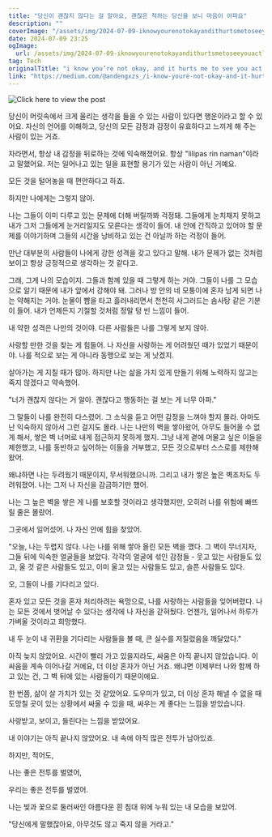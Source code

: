```yaml
---
title: "당신이 괜찮지 않다는 걸 알아요, 괜찮은 척하는 당신을 보니 마음이 아파요"
description: ""
coverImage: "/assets/img/2024-07-09-iknowyourenotokayandithurtsmetoseeyouactlikeyouare_0.png"
date: 2024-07-09 23:25
ogImage: 
  url: /assets/img/2024-07-09-iknowyourenotokayandithurtsmetoseeyouactlikeyouare_0.png
tag: Tech
originalTitle: "i know you’re not okay, and it hurts me to see you act like you are"
link: "https://medium.com/@andengxzs_/i-know-youre-not-okay-and-it-hurts-me-to-see-you-act-like-you-are-38080c9b9e77"
---
```



![Click here to view the post](/assets/img/2024-07-09-iknowyourenotokayandithurtsmetoseeyouactlikeyouare_0.png)

당신이 머릿속에서 크게 울리는 생각을 들을 수 있는 사람이 있다면 행운이라고 할 수 있어요. 자신의 언어를 이해하고, 당신의 모든 감정과 감정이 유효하다고 느끼게 해 주는 사람이 있는 거죠.

자라면서, 항상 내 감정을 뒤로하는 것에 익숙해졌어요. 항상 "lilipas rin naman"이라고 말했어요. 저는 일어나고 있는 일을 표현할 용기가 있는 사람이 아닌 거예요.

모든 것을 털어놓을 때 편안하다고 하죠.

<div class="content-ad"></div>

하지만 나에게는 그렇지 않아. 

나는 그들이 이미 다루고 있는 문제에 더해 버릴까봐 걱정돼. 그들에게 눈치채지 못하고 내가 그저 그들에게 눈거리일지도 모른다는 생각이 들어. 내 안에 간직하고 있어야 할 문제를 이야기하며 그들의 시간을 낭비하고 있는 건 아닐까 하는 걱정이 들어.

만난 대부분의 사람들이 나에게 강한 성격을 갖고 있다고 말해. 내가 문제가 없는 것처럼 보이고 항상 긍정적으로 생각하는 것 같다고. 

그래, 그게 나의 모습이지. 그들과 함께 있을 때 그렇게 하는 거야. 그들이 나를 그 모습으로 알기 때문에 내가 앞에서 강해야 돼. 그러나 방 안의 네 모퉁이에 혼자 남게 되면 나는 약해지는 거야. 눈물이 뺨을 타고 흘러내리면서 천천히 사그러드는 솜사탕 같은 기분이 들어. 내가 언제든지 기절할 것처럼 정말 텅 빈 느낌이 들어.

<div class="content-ad"></div>

내 약한 성격은 나만의 것이야. 다른 사람들은 나를 그렇게 보지 않아.

사랑할 만한 것을 찾는 게 힘들어. 나 자신을 사랑하는 게 어려웠던 때가 있었기 때문이야. 나를 적으로 보는 게 아니라 동맹으로 보는 게 낫겠지.

살아가는 게 지칠 때가 많아. 하지만 나는 삶을 가치 있게 만들기 위해 노력하지 않고는 죽지 않겠다고 약속했어.

"너가 괜찮지 않다는 거 알아. 괜찮다고 행동하는 걸 보는 게 너무 아파."

<div class="content-ad"></div>

그 말들이 나를 완전히 다스렸어. 그 소식을 듣고 어떤 감정을 느껴야 할지 몰라. 아마도 난 익숙하지 않아서 그런 걸지도 몰라. 나는 나만의 벽을 쌓아왔어, 아무도 들어올 수 없게 해서, 쌓은 벽 너머로 내게 접근하지 못하게 했지. 그냥 내게 곁에 머물고 싶은 이들을 제한했고, 나를 동반하고 싶어하는 이들을 거부했고, 모든 것으로부터 스스로를 제한해왔어.

왜냐하면 나는 두려웠기 때문이지, 무서워했으니까. 그리고 내가 쌓은 높은 벽조차도 두려워졌어. 나는 그저 나 자신을 감금하기만 했어.

나는 그 높은 벽을 쌓은 게 나를 보호할 것이라고 생각했지만, 오히려 나를 위험에 빠뜨릴 줄은 몰랐어.

그곳에서 일어섰어. 나 자신 안에 힘을 찾았어.

<div class="content-ad"></div>

"오늘, 나는 두렵지 않다. 나는 나를 위해 쌓아 올린 모든 벽을 깼다. 그 벽이 무너지자, 그들 뒤에 익숙한 얼굴들을 보았다. 각각의 얼굴에 섞인 감정들 - 웃고 있는 사람들도 있고, 울 것 같은 사람들도 있고, 이미 울고 있는 사람들도 있고, 슬픈 사람들도 있다.

오, 그들이 나를 기다리고 있다.

혼자 있고 모든 것을 혼자 처리하려는 욕망으로, 나를 사랑하는 사람들을 잊어버렸다. 나는 모든 것에서 벗어날 수 있다는 생각에 나 자신을 갇혀뒀다. 언젠가, 일어나서 하루가 가벼울 것이라고 희망했다.

내 두 눈이 내 귀환을 기다리는 사람들을 볼 때, 큰 실수를 저질렀음을 깨달았다."

<div class="content-ad"></div>

아직 늦지 않았어요. 시간이 빨리 가고 있을지라도, 싸움은 아직 끝나지 않았습니다. 이 싸움을 계속 이어나갈 거에요, 더 이상 혼자가 아닌 거죠. 왜냐면 이제부터 나와 함께 하고 있는 건, 그 벽 뒤에 있는 사람들이기 때문이에요.

한 번쯤, 삶이 살 가치가 있는 것 같았어요. 도우미가 있고, 더 이상 혼자 해낼 수 없을 때 도망칠 곳이 있는 상황에서 싸울 수 있을 때, 싸우는 게 좋다는 느낌을 받았습니다.

사랑받고, 보이고, 들린다는 느낌을 받았어요.

내 이야기는 아직 끝나지 않았어요. 내 속에 아직 많은 전투가 남아있죠.

<div class="content-ad"></div>

하지만, 적어도,

나는 좋은 전투를 벌였어,

우리는 좋은 전투를 벌였어.

나는 빛과 꽃으로 둘러싸인 아름다운 흰 침대 위에 누워 있는 내 모습을 보았어.

<div class="content-ad"></div>

"당신에게 말했잖아요, 아무것도 않고 죽지 않을 거라고."